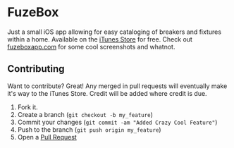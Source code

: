 FuzeBox
========

Just a small iOS app allowing for easy cataloging of breakers and fixtures within a home. Available on the [iTunes Store](https://itunes.apple.com/us/app/fuzebox/id796298033?mt=8) for free. Check out [fuzeboxapp.com](fuzeboxapp.com) for some cool screenshots and whatnot. 

## Contributing

Want to contribute? Great! Any merged in pull requests will eventually make it's way to the iTunes Store. Credit will be added where credit is due. 

1. Fork it.
2. Create a branch (`git checkout -b my_feature`)
3. Commit your changes (`git commit -am "Added Crazy Cool Feature"`)
4. Push to the branch (`git push origin my_feature`)
5. Open a [Pull Request][1]

[1]: https://github.com/hankjacobs/FuzeBox/pulls

